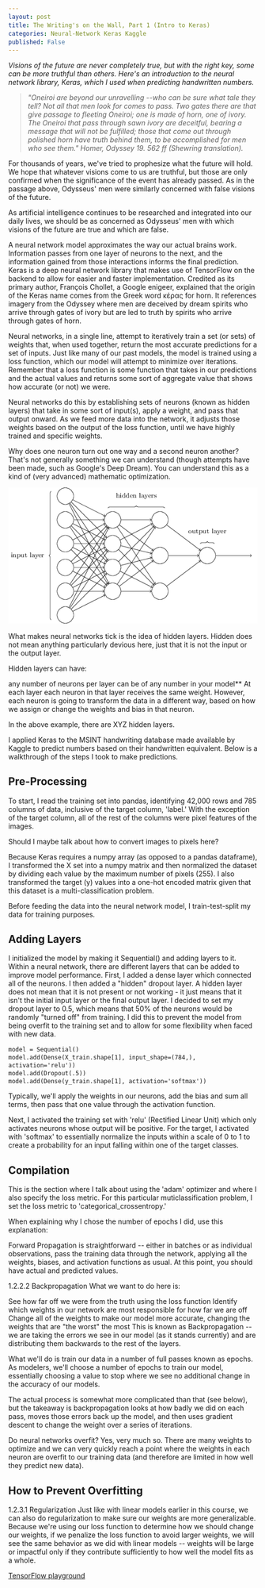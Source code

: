```yaml
---
layout: post
title: The Writing's on the Wall, Part 1 (Intro to Keras)
categories: Neural-Network Keras Kaggle
published: False
---
```


*Visions of the future are never completely true, but with the right key, some can be more truthful than others.  Here's an introduction to the neural network library, Keras, which I used when predicting handwritten numbers.*

<!--more-->

>*"Oneiroi are beyond our unravelling --who can be sure what tale they tell? Not all that men look for comes to pass. Two gates there are that give passage to fleeting Oneiroi; one is made of horn, one of ivory. The Oneiroi that pass through sawn ivory are deceitful, bearing a message that will not be fulfilled; those that come out through polished horn have truth behind them, to be accomplished for men who see them." Homer, Odyssey 19. 562 ff (Shewring translation).*

For thousands of years, we've tried to prophesize what the future will hold.  We hope that whatever visions come to us are truthful, but those are only confirmed when the significance of the event has already passed.  As in the passage above, Odysseus' men were similarly concerned with false visions of the future.  

As artificial intelligence continues to be researched and integrated into our daily lives, we should be as concerned as Odysseus' men with which visions of the future are true and which are false.

A neural network model approximates the way our actual brains work.  Information passes from one layer of neurons to the next, and the information gained from those interactions informs the final prediction.  Keras is a deep neural network library that makes use of TensorFlow on the backend to allow for easier and faster implementation.  Credited as its primary author, François Chollet, a Google enigeer, explained that the origin of the Keras name comes from the Greek word κέρας for horn.  It references imagery from the Odyssey where men are deceived by dream spirits who arrive through gates of ivory but are led to truth by spirits who arrive through gates of horn.  

Neural networks, in a single line, attempt to iteratively train a set (or sets) of weights that, when used together, return the most accurate predictions for a set of inputs. Just like many of our past models, the model is trained using a loss function, which our model will attempt to minimize over iterations. Remember that a loss function is some function that takes in our predictions and the actual values and returns some sort of aggregate value that shows how accurate (or not) we were.

Neural networks do this by establishing sets of neurons (known as hidden layers) that take in some sort of input(s), apply a weight, and pass that output onward. As we feed more data into the network, it adjusts those weights based on the output of the loss function, until we have highly trained and specific weights.

Why does one neuron turn out one way and a second neuron another? That's not generally something we can understand (though attempts have been made, such as Google's Deep Dream). You can understand this as a kind of (very advanced) mathematic optimization.

![neuralnet.png](/static/img/neuralnet.png)

What makes neural networks tick is the idea of hidden layers. Hidden does not mean anything particularly devious here, just that it is not the input or the output layer.

Hidden layers can have:

any number of neurons per layer
can be of any number in your model**
At each layer each neuron in that layer receives the same weight. However, each neuron is going to transform the data in a different way, based on how we assign or change the weights and bias in that neuron.

In the above example, there are XYZ hidden layers.

I applied Keras to the MSINT handwriting database made available by Kaggle to predict numbers based on their handwritten equivalent.  Below is a walkthrough of the steps I took to make predictions.


## Pre-Processing

To start, I read the training set into pandas, identifying 42,000 rows and 785 columns of data, inclusive of the target column, 'label.'  With the exception of the target column, all of the rest of the columns were pixel features of the images.  

Should I maybe talk about how to convert images to pixels here?


Because Keras requires a numpy array (as opposed to a pandas dataframe), I transformed the X set into a numpy matrix and then normalized the dataset by dividing each value by the maximum number of pixels (255).  I also transformed the target (y) values into a one-hot encoded matrix given that this dataset is a multi-classification problem.

Before feeding the data into the neural network model, I train-test-split my data for training purposes.


## Adding Layers

I initialized the model by making it Sequential() and adding layers to it.  Within a neural network, there are different layers that can be added to improve model performance.  First, I added a dense layer which connected all of the neurons.  I then added a "hidden" dropout layer.  A hidden layer does not mean that it is not present or not working - it just means that it isn't the initial input layer or the final output layer.  I decided to set my dropout layer to 0.5, which means that 50% of the neurons would be randomly "turned off" from training.  I did this to prevent the model from being overfit to the training set and to allow for some flexibility when faced with new data.

```
model = Sequential()
model.add(Dense(X_train.shape[1], input_shape=(784,), activation='relu'))
model.add(Dropout(.5))
model.add(Dense(y_train.shape[1], activation='softmax'))
```
Typically, we'll apply the weights in our neurons, add the bias and sum all terms, then pass that one value through the activation function.

Next, I activated the training set with 'relu' (Rectified Linear Unit) which only activates neurons whose output will be positive.  For the target, I activated with 'softmax' to essentially normalize the inputs within a scale of 0 to 1 to create a probability for an input falling within one of the target classes.

## Compilation



This is the section where I talk about using the 'adam' optimizer and where I also specify the loss metric.  For this particular muticlassification problem, I set the loss metric to 'categorical_crossentropy.'

When explaining why I chose the number of epochs I did, use this explanation:

Forward Propagation is straightforward -- either in batches or as individual observations, pass the training data through the network, applying all the weights, biases, and activation functions as usual. At this point, you should have actual and predicted values.

1.2.2.2  Backpropagation
What we want to do here is:

See how far off we were from the truth using the loss function
Identify which weights in our network are most responsible for how far we are off
Change all of the weights to make our model more accurate, changing the weights that are "the worst" the most
This is known as Backpropagation -- we are taking the errors we see in our model (as it stands currently) and are distributing them backwards to the rest of the layers.

What we'll do is train our data in a number of full passes known as epochs. As modelers, we'll choose a number of epochs to train our model, essentially choosing a value to stop where we see no additional change in the accuracy of our models.

The actual process is somewhat more complicated than that (see below), but the takeaway is backpropagation looks at how badly we did on each pass, moves those errors back up the model, and then uses gradient descent to change the weight over a series of iterations.

Do neural networks overfit? Yes, very much so. There are many weights to optimize and we can very quickly reach a point where the weights in each neuron are overfit to our training data (and therefore are limited in how well they predict new data).

## How to Prevent Overfitting

1.2.3.1  Regularization
Just like with linear models earlier in this course, we can also do regularization to make sure our weights are more generalizable. Because we're using our loss function to determine how we should change our weights, if we penalize the loss function to avoid larger weights, we will see the same behavior as we did with linear models -- weights will be large or impactful only if they contribute sufficiently to how well the model fits as a whole.


[TensorFlow playground](http://playground.tensorflow.org/#activation=relu&regularization=L1&batchSize=10&dataset=gauss&regDataset=reg-plane&learningRate=0.03&regularizationRate=0&noise=0&networkShape=2,1&seed=0.65075&showTestData=false&discretize=false&percTrainData=50&x=true&y=true&xTimesY=false&xSquared=false&ySquared=false&cosX=false&sinX=false&cosY=false&sinY=false&collectStats=false&problem=classification&initZero=false&hideText=false)
